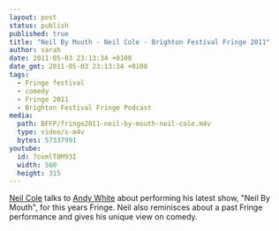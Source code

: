 ```yaml
---
layout: post
status: publish
published: true
title: "Neil By Mouth - Neil Cole - Brighton Festival Fringe 2011"
author: sarah
date: 2011-05-03 23:13:34 +0100
date_gmt: 2011-05-03 23:13:34 +0100
tags:
  - Fringe festival
  - comedy
  - Fringe 2011
  - Brighton Festival Fringe Podcast
media:
  path: BFFP/fringe2011-neil-by-mouth-neil-cole.m4v
  type: video/x-m4v
  bytes: 57337991
youtube:
  id: 7oxmlT8M93I
  width: 560
  height: 315
---
```

<a href="http://wwwtheneilcoleshow.com" target="_blank"> Neil Cole</a> talks to <a href="http://wireworldmedia.co.uk" target="_blank">Andy White</a> about performing his latest show, "Neil By Mouth", for this years Fringe. Neil also reminisces about a past Fringe performance and gives his unique view on comedy.<br />
